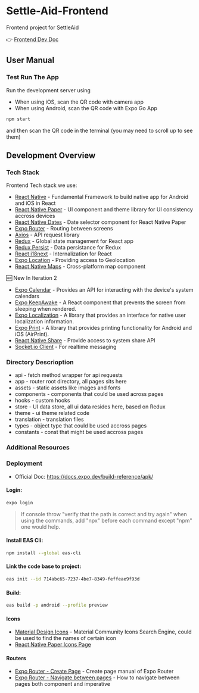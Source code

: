 # Settle-Aid-Frontend

Frontend project for SettleAid  

👉 [Frontend Dev Doc](https://topmello.github.io/docs/frontend/introduction)

## User Manual

### Test Run The App

Run the development server using

- When using iOS, scan the QR code with camera app
- When using Android, scan the QR code with Expo Go App

```bash
npm start
```

and then scan the QR code in the terminal (you may need to scroll up to see them)

## Development Overview

### Tech Stack

Frontend Tech stack we use:

- [React Native](https://reactnative.dev/) - Fundamental Framework to build native app for Android and iOS in React
- [React Native Paper](https://reactnativepaper.com/) - UI component and theme library for UI consistency accross devices
- [React Native Dates](https://web-ridge.github.io/react-native-paper-dates/docs/intro) - Date selector component for React Native Paper
- [Expo Router](https://docs.expo.dev/routing/introduction/) - Routing between screens
- [Axios](https://axios-http.com/docs/intro) - API request library
- [Redux](https://redux.js.org/) - Global state management for React app
- [Redux Persist](https://github.com/rt2zz/redux-persist) - Data persistance for Redux
- [React i18next](https://react.i18next.com/) - Internalization for React
- [Expo Location](https://docs.expo.dev/versions/latest/sdk/location/) - Providing access to Geolocation
- [React Native Maps](https://www.npmjs.com/package/react-native-maps?activeTab=readme) - Cross-platform map component

🆕 New In Iteration 2
- [Expo Calendar](https://docs.expo.dev/versions/latest/sdk/calendar/) - Provides an API for interacting with the device's system calendars
- [Expo KeepAwake](https://docs.expo.dev/versions/latest/sdk/keep-awake/) - A React component that prevents the screen from sleeping when rendered.
- [Expo Localization](https://docs.expo.dev/versions/latest/sdk/localization/) - A library that provides an interface for native user localization information.
- [Expo Print](https://docs.expo.dev/versions/latest/sdk/print/) - A library that provides printing functionality for Android and iOS (AirPrint).
- [React Native Share](https://reactnative.dev/docs/share) - Provide access to system share API
- [Socket.io Client](https://www.npmjs.com/package/socket.io-client) - For realtime messaging

### Directory Descrioption

- api - fetch method wrapper for api requests
- app - router root directory, all pages sits here
- assets - static assets like images and fonts
- components - components that could be used across pages
- hooks - custom hooks
- store - UI data store, all ui data resides here, based on Redux
- theme - ui theme related code
- translation - translation files
- types - object type that could be used accross pages
- constants - const that might be used accross pages

### Additional Resources

### Deployment

- Official Doc: https://docs.expo.dev/build-reference/apk/

#### Login:

```bash
expo login
```
> If console throw "verify that the path is correct and try again" when using the commands, add "npx" before each command except "npm" one would help.  
#### Install EAS Cli:

```bash
npm install --global eas-cli
```
#### Link the code base to project:

```bash
eas init --id 714abc65-7237-4be7-8349-feffeae9f93d
```
#### Build:

```bash
eas build -p android --profile preview
```

#### Icons

- [Material Design Icons](https://pictogrammers.com/library/mdi/) - Material Community Icons Search Engine, could be used to find the names of certain icon
- [React Native Paper Icons Page](https://callstack.github.io/react-native-paper/docs/guides/icons)

#### Routers

- [Expo Router - Create Page](https://docs.expo.dev/routing/create-pages/) - Create page manual of Expo Router
- [Expo Router - Navigate between pages](https://docs.expo.dev/routing/navigating-pages/) - How to navigate between pages both component and imperative
